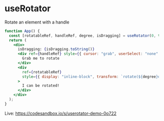 # useRotator

Rotate an element with a handle

```jsx
function App() {
  const [rotatableRef, handleRef, degree, isDragging] = useRotator(0, true);
  return (
    <div>
      isDragging: {isDragging.toString()}
      <div ref={handleRef} style={{ cursor: "grab", userSelect: "none" }}>
        Grab me to rotate
      </div>
      <div
        ref={rotatableRef}
        style={{ display: "inline-block", transform: `rotate(${degree}deg)` }}
      >
        I can be rotated!
      </div>
    </div>
  );
}
```

Live: https://codesandbox.io/s/userotator-demo-0o722
